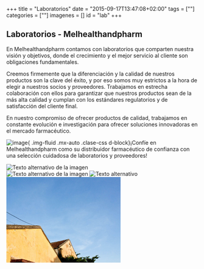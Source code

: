 +++
title = "Laboratorios"
date = "2015-09-17T13:47:08+02:00"
tags = [""]
categories = [""]
imagenes = []
id = "lab"
+++

## Laboratorios - Melhealthandpharm

En Melhealthandpharm contamos con laboratorios que comparten nuestra visión y objetivos, donde el crecimiento y el mejor servicio al cliente son obligaciones fundamentales.

Creemos firmemente que la diferenciación y la calidad de nuestros productos son la clave del éxito, y por eso somos muy estrictos a la hora de elegir a nuestros socios y proveedores. Trabajamos en estrecha colaboración con ellos para garantizar que nuestros productos sean de la más alta calidad y cumplan con los estándares regulatorios y de satisfacción del cliente final.

En nuestro compromiso de ofrecer productos de calidad, trabajamos en constante evolución e investigación para ofrecer soluciones innovadoras en el mercado farmacéutico.


![image](/img/logo(1).png){ .img-fluid .mx-auto .clase-css d-block}¡Confíe en Melhealthandpharm como su distribuidor farmacéutico de confianza con una selección cuidadosa de laboratorios y proveedores!


<div>

<img src="img/banner-2.jpg" alt="Texto alternativo de la imagen" class="clase-css" style="width:50%; height:50%;">
</div> 

<img class="image" src="/img/banner-2.jpg" alt="Texto alternativo de la imagen"/>


<div class= "images" style= float:left; margin-right:100px;">
  <img src="banner-2.jpg" alt="image" width="300">
</div>

<img src="/banner-2.jpg" alt="Texto alternativo" width="500">





  
